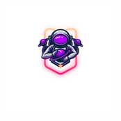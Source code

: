 <p align="center">
    <img src="https://raw.githubusercontent.com/Sheikh-Abir-Ali/Sheikh-abir-ali/main/Sheikh-abir-ali.png" alt="Sheikh Abir Ali" title="ABIR ~21" width="50%">
</p>

